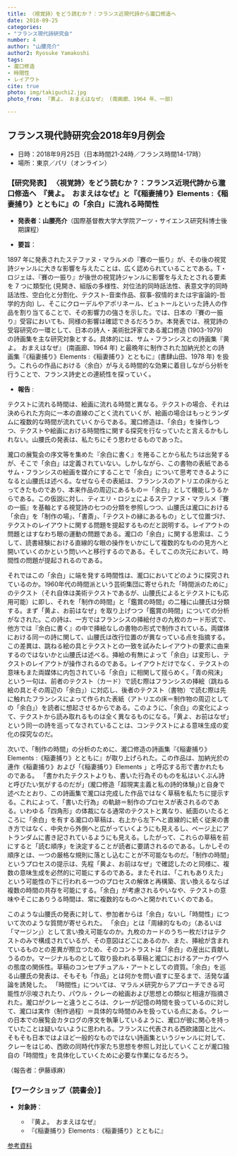 ```yaml
---
title: 〈視覚詩〉をどう読むか？：フランス近現代詩から瀧口修造へ
date: 2018-09-25
categories:
- "フランス現代詩研究会"
number: 4
author: "山腰亮介"
author2: Ryosuke Yamakoshi
tags: 
- 瀧口修造
- 時間性
- レイアウト
cite: true
photo: img/takiguchi2.jpg
photo_from: 『⻩よ。 おまえはなぜ』 (南画廊、1964 年、一部) 

---
```


## フランス現代詩研究会2018年9月例会

- 日時：2018年9月25日（日本時間21-24時／フランス時間14-17時）
- 場所：東京／パリ（オンライン）

### 【研究発表】 〈視覚詩〉をどう読むか？：フランス近現代詩から瀧口修造へ　『黄よ。　おまえはなぜ』と『《稲妻捕り》Elements :《稲妻捕り》とともに』の「余白」に流れる時間性

- **発表者：山腰亮介**（国際基督教大学大学院アーツ・サイエンス研究科博士後期課程）


<!--more-->


- **要旨**：

1897 年に発表されたステファヌ・マラルメの『賽の一振り』が、その後の視覚詩ジャンルに大きな影響を与えたことは、広く認められていることである。T・ロジェは、『賽の一振り』が後世の視覚詩ジャンルに影響を与えたとされる要素を 7 つに類型化 (見開き、組版の多様性、対位法的同時話法性、表意文字的同時話法性、空白化と分割化、テクスト-音楽作品、叙事-叙情的または宇宙論的-哲学的方向) し、そこにクローデルやアポリネール、ビュトールといった詩人の作品を割り当てることで、その影響力の強さを示した。では、日本の『賽の一振り』受容においても、同様の影響は確認できるだろうか。本発表では、視覚詩の受容研究の一環として、日本の詩人・美術批評家である瀧口修造 (1903-1979) の詩画集を主な研究対象とする。具体的には、サム・フランシスとの詩画集『⻩よ。 おまえはなぜ』 (南画廊、1964 年) と最晩年に制作された加納光於との詩画集『《稲妻捕り》Elements :《稲妻捕り》とともに』(書肆山田、1978 年) を扱う。これらの作品における〈余白〉が与える時間的な効果に着目しながら分析を行うことで、フランス詩史との連続性を探っていく。

- **報告** :

テクストに流れる時間は、絵画に流れる時間と異なる。テクストの場合、それは決められた方向に一本の直線のごとく流れていくが、絵画の場合はもっとランダムに複数的な時間が流れていくからである。瀧口修造は、「余白」を操作しつつ、テクストや絵画における時間性に関する探究を行なっていたと言えるかもしれない。山腰氏の発表は、私たちにそう思わせるものであった。

瀧口の展覧会の序文等を集めた『余白に書く』を捲ることから私たちは出発するが、そこで「余白」は定義されていない。しかしながら、この書物の表紙であるサム・フランシスの絵画を媒介にすることで「余白」について思考できるようになると山腰氏は述べる。なぜならその表紙は、フランシスのアトリエの床からとってきたものであり、本来作品の周辺にあるもの＝「余白」として機能しうるからである。この仮説に対し、ティエリ・ロジェによるステファヌ・マラルメ『賽の一振』を基軸とする視覚詩の七つの分類を参照しつつ、山腰氏は瀧口における「余白」を「制作の場」、「書斎」、「テクストの縁にあるもの」として位置づけ、テクストのレイアウトに関する問題を提起するものだと説明する。レイアウトの問題とはすなわち眼の運動の問題である。瀧口の「余白」に関する思索は、こうして、読書経験における直線的な眼の操作をいかにして複数的なものの見方へと開いていくのかという問いへと移行するのである。そしてこの次元において、時間性の問題が提起されるのである。

それではこの「余白」に端を発する時間性は、瀧口においてどのように探究されているのか。1960年代の時間派という芸術集団に寄せられた「時間派のために」のテクスト（それ自体は美術テクストであるが、山腰氏によるとテクストにも応用可能）に即し、それを「制作の時間」と「鑑賞の時間」の二種に山腰氏は分類する。まず「黄よ、お前はなぜ」を取り上げつつ「鑑賞の時間」についての分析がなされた。この詩は、一方ではフランシスの挿絵付きの九枚のカード形式で、他方では『余白に書く』の中で挿絵なしの書物の形式で制作されている。両媒体における同一の詩に関して、山腰氏は改行位置のが異なっている点を指摘する。この差異は、跳ねる絵の具とテクストとの一致を試みたレイアウトの要求に由来するのではないかと山腰氏は述べる。挿絵の有無によって「余白」は変形し、テクストのレイアウトが操作されるのである。レイアウトだけでなく、テクストの意味もまた両媒体に内包されている「余白」に相関して揺らめく。「青の飛沫」という一句は、前者のテクスト（カード）で読む際はフランシスの挿絵（跳ねる絵の具とその周辺の「余白」）に対応し、後者のテクスト（書物）で読む際は先に触れたフランシスによって作られた表紙（アトリエの床＝制作物の周辺としての「余白」）を読者に想起させるからである。このように、「余白」の変化によって、テクストから読み取れるものは全く異なるものになる。「黄よ、お前はなぜ」という同一の詩を巡ってなされていることは、コンテクストによる意味生成の変化の探究なのだ。

次いで、「制作の時間」の分析のために、瀧口修造の詩画集『《稲妻捕り》Elements :《稲妻捕り》とともに』が取り上げられた。この作品は、加納光於の連作《稲妻捕り》および「《稲妻捕り》Elements 」と呼応する形で書かれたものである。
「書かれたテクストよりも、書いた行為そのものを私はいくぶん詩と呼びたい気がするのだが」(瀧口修造「超現実主義と私の詩的体験」)と自身で述べたとおり、この詩画集で瀧口は完成した作品ではなく草稿を私たちに提示する。これによって、「書いた行為」の軌跡＝制作のプロセスが表されるのである。いわゆる「四角形」の体裁になる通常のテクストと異なり、紙面のいたるところに「余白」を有する瀧口の草稿は、右上から左下へと直線的に続く従来の書き方ではなく、中央から外側へと広がっていくようにも見えるし、ページ上にアトランダムに書き記されているようにも見える。したがって、これらの草稿を前にすると「読む順序」を決定することが読者に要請されるのである。しかしその順序とは、一つの厳格な規則に落とし込むことが不可能なものだ。「制作の時間」というプロセスの提示は、先程「黄よ、お前はなぜ」で確認したのと同様に、複数の意味生成を必然的に可能にするのである。またそれは、「これもありえた」という可能性の下に行われる一つのプロセスの解体と再構築、言い換えるならば複数の時間の共存を可能にする。「余白」が考慮されるやいなや、テクストの意味やそこにありうる時間は、常に複数的なものへと開かれていくのである。

このような山腰氏の発表に対して、参加者からは「余白」ないし「時間性」について次のような質問が寄せられた。
「余白」とは「周縁的なもの」（あるいは「マージン」）として言い換え可能なのか。九枚のカードのうち一枚だけはテクストのみで構成されているが、その意図はどこにあるのか、また、挿絵が含まれているものとの差異が際立つため、そのコントラストは「余白」の産出に貢献しうるのか。マージナルものとして取り扱われる草稿と瀧口におけるアーカイヴへの態度の関係性。草稿のコンセプチュアル・アートとしての資質。「余白」を巡る山腰氏の発表は、そもそも「作品」とは何かを問い直すに至るまで、活発な議論を誘発した。
「時間性」については、マラルメ研究からアプローチできる可能性が示唆されたり、パウル・クレーの絵画および思想との類似と相違が指摘された。瀧口がクレーと違うところは、クレーが記憶の時間を扱っているのに対して、瀧口は実作（制作過程）＝具体的な時間のみを扱っている点にある。クレーの日本での展覧会カタログの序文を執筆しているように、瀧口が彼に関心を持っていたことは疑いないように思われる。フランスに代表される西欧諸国と比べ、そもそも日本ではよほど一般的なものではない詩画集というジャンルに対して、クレーをはじめ、西欧の同時代作家たち思想を参照し対比していくことが瀧口独自の「時間性」を具体化していくために必要な作業になるだろう。

（報告者：伊藤琢麻）


### 【ワークショップ（読書会）】

- **対象詩**：

	- 『黄よ。　おまえはなぜ』
	- 『《稲妻捕り》Elements :《稲妻捕り》とともに』

[参考資料](https://groups.google.com/d/msg/poesiecontemporaine/ScV-g37chRc/krT8El6yCAAJ)
